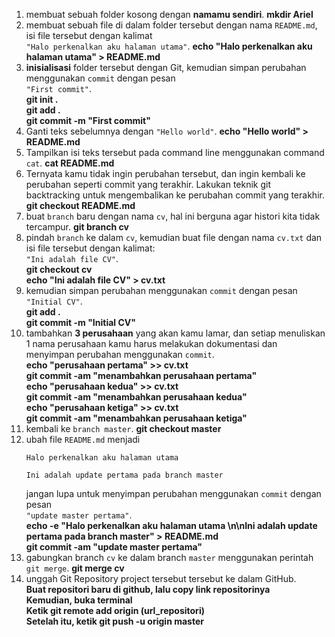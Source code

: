 1. membuat sebuah folder kosong dengan **namamu sendiri**. **mkdir Ariel**
2. membuat sebuah file di dalam folder tersebut dengan nama `README.md`, isi file tersebut dengan kalimat<br>`"Halo perkenalkan aku halaman utama"`. **echo "Halo perkenalkan aku halaman utama" > README.md**
3. **inisialisasi** folder tersebut dengan Git, kemudian simpan perubahan menggunakan `commit` dengan pesan<br>`"First commit"`. 
<br>**git init .<br>git add .<br>git commit -m "First commit"**
4. Ganti teks sebelumnya dengan `"Hello world"`. **echo "Hello world" > README.md**
5. Tampilkan isi teks tersebut pada command line menggunakan command `cat`. **cat README.md**
6. Ternyata kamu tidak ingin perubahan tersebut, dan ingin kembali ke perubahan seperti commit yang terakhir. Lakukan teknik git backtracking untuk mengembalikan ke perubahan commit yang terakhir. **git checkout README.md**
7. buat `branch` baru dengan nama `cv`, hal ini berguna agar histori kita tidak tercampur. **git branch cv**
8. pindah `branch` ke dalam `cv`, kemudian buat file dengan nama `cv.txt` dan isi file tersebut dengan kalimat:<br>`"Ini adalah file CV"`. <br>**git checkout cv<br>echo "Ini adalah file CV" > cv.txt**
9. kemudian simpan perubahan menggunakan `commit` dengan pesan<br>`"Initial CV"`. <br>**git add .<br>git commit -m "Initial CV"**
10. tambahkan **3 perusahaan** yang akan kamu lamar, dan setiap menuliskan 1 nama perusahaan kamu harus melakukan dokumentasi dan menyimpan perubahan menggunakan `commit`. <br>**echo "perusahaan pertama" >> cv.txt<br>git commit -am "menambahkan perusahaan pertama"<br>echo "perusahaan kedua" >> cv.txt<br>git commit -am "menambahkan perusahaan kedua"<br>echo "perusahaan ketiga" >> cv.txt<br>git commit -am "menambahkan perusahaan ketiga"<br>**
11. kembali ke `branch master`. **git checkout master**
12. ubah file `README.md` menjadi
    ```
    Halo perkenalkan aku halaman utama

    Ini adalah update pertama pada branch master
    ```
    jangan lupa untuk menyimpan perubahan menggunakan `commit` dengan pesan<br>`"update master pertama"`. <br>**echo -e "Halo perkenalkan aku halaman utama \n\nIni adalah update pertama pada branch master" > README.md<br>git commit -am "update master pertama"**
13. gabungkan branch `cv` ke dalam branch `master` menggunakan perintah `git merge`. **git merge cv**
14. unggah Git Repository project tersebut tersebut ke dalam GitHub. <br>**Buat repositori baru di github, lalu copy link repositorinya<br>Kemudian, buka terminal<br>Ketik git remote add origin (url_repositori)<br>Setelah itu, ketik git push -u origin master**
